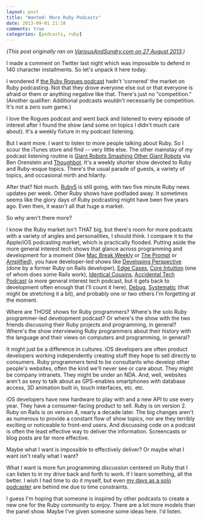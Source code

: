 ```yaml
---
layout: post
title: "Wanted: More Ruby Podcasts"
date: 2013-09-01 21:18
comments: true
categories: [podcasts, ruby]
---
```

 *(This post originally ran on [VariousAndSundry.com on 27 August 2013](http://www.variousandsundry.com/2013/08/27/wanted-more-ruby-podcasts/).)*
 
 I made a comment on Twitter last night which was impossible to defend in 140 character installments.  So let's unpack it here today.

 I wondered if <A HREF="http://rubyrogues.com">the Ruby Rogues podcast</A> hadn't 'cornered' the market on Ruby podcasting. Not that they drove everyone else out or that everyone is afraid or them or anything negative like that.  There's just no "competition."  (Another qualifier: Additional podcasts wouldn't necessarily be competition. It's not a zero sum game.)

 I love the Rogues podcast and went back and listened to every episode of interest after I found the show (and some on topics I didn't much care about).  It's a weekly fixture in my podcast listening.  

 But I want more.  I want to listen to more people talking about Ruby.  So I scour the iTunes store and find -- very little else.  The other mainstay of my podcast listening routine is <A HREF="https://learn.thoughtbot.com/giantrobots" target="_blank">Giant Robots Smashing Other Giant Robots</A> via Ben Orenstein and <A HREF="http://www.thoughtbot.com" target="_blank">Thoughbot</A>.  It's a weekly shorter show devoted to Ruby and Ruby-esque topics.  There's the usual parade of guests, a variety of topics, and occasional mirth and hilarity.

 After that?  Not much.  <A HREF="http://ruby5.envylabs.com/" target="_blank">Ruby5</A> is still going, with two five minute Ruby news updates per week.  Other Ruby shows have podfaded away.  It sometimes seems like the glory days of Ruby podcasting might have been five years ago.  Even then, it wasn't all that huge a market.

 So why aren't there more?

 I know the Ruby market isn't THAT big, but there's room for more podcasts with a variety of angles and personalities, I should think.  I compare it to the Apple/iOS podcasting market, which is practically flooded. Putting aside the more general interest tech shows that glance across programming and development for a moment (like <A HREF="http://twit.tv/mbw" target="_blank">Mac Break Weekly</A> or <A HREF="http://512pixels.net/2013/06/welcome-to-the-prompt/" target="_blank">The Prompt</A> or <A HREF="http://5by5.tv/amplified" target="_blank">Amplified</A>), you have developer-led shows like <A HREF="http://developingperspective.com/" target="_blank">Developing Perspective</A> (done by a former Ruby on Rails developer), <A HREF="http://edgecasesshow.com/" target="_blank">Edge Cases</A>, <A HREF="http://www.coreint.org/" target="_blank">Core Intuition</A> (one of whom does some Rails work), <A HREF="http://identicalcousins.net/" target="_blank">Identical Cousins</A>, <A HREF="http://atp.fm">Accidental Tech Podcast</A> (a more general interest tech podcast, but it gets back to development often enough that I'll count it here), <A HREF="http://www.imore.com/debug" target="_blank">Debug</A>, <A HREF="http://5by5.tv/systematic" target="_blank">Systematic</A> (that might be stretching it a bit), and probably one or two others I'm forgetting at the moment.

 Where are THOSE shows for Ruby programmers?  Where's the solo Ruby programmer-led development podcast?  Or where's the show with the two friends discussing their Ruby projects and programming, in general?  Where's the show interviewing Ruby programmers about their history with the language and their views on computers and programming, in general?

 It might just be a difference in cultures.  iOS developers are often product developers working independently creating stuff they hope to sell directly to consumers.  Ruby programmers tend to be consultants who develop other people's websites, often the kind we'll never see or care about. They might be company intranets.  They might be under an NDA.  And, well, websites aren't as sexy to talk about as GPS-enables smartphones with database access, 3D animation built in, touch interfaces, etc. etc.

 iOS developers have new hardware to play with and a new API to use every year.  They have a consumer-facing product to sell.  Ruby is on version 2.  Ruby on Rails is on version 4, nearly a decade later.  The big changes aren't as numerous to provide a constant flow of show topics, nor are they terribly exciting or noticeable to front-end users.  And discussing code on a podcast is often the least effective way to deliver the information.  Screencasts or blog posts are far more effective.

 Maybe what I want is impossible to effectively deliver? Or maybe what I want isn't really what I want?

 What I want is more fun programming discussion centered on Ruby that I can listen to in my drive back and forth to work.  If I learn something, all the better.  I wish I had time to do it myself, but even <A HREF="http://www.comicbookresources.com/?page=column&id=22" target="_blank">my days as a solo podcaster</A> are behind me due to time constraints.

 I guess I'm hoping that someone is inspired by other podcasts to create a new one for the Ruby community to enjoy. There are a lot more models than the panel show. Maybe I've given someone some ideas here. I'd listen.
